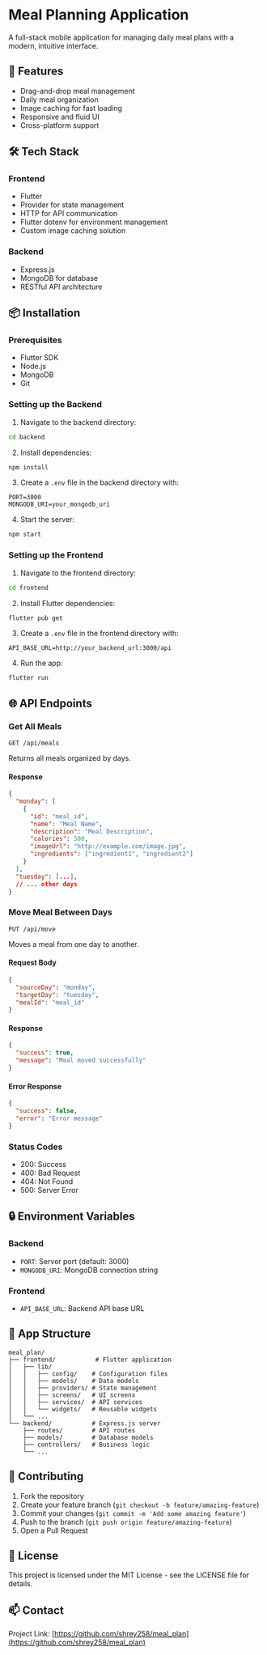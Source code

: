 # Meal Planning Application

A full-stack mobile application for managing daily meal plans with a modern, intuitive interface.

## 🚀 Features

- Drag-and-drop meal management
- Daily meal organization
- Image caching for fast loading
- Responsive and fluid UI
- Cross-platform support

## 🛠️ Tech Stack

### Frontend
- Flutter
- Provider for state management
- HTTP for API communication
- Flutter dotenv for environment management
- Custom image caching solution

### Backend
- Express.js
- MongoDB for database
- RESTful API architecture

## 📦 Installation

### Prerequisites
- Flutter SDK
- Node.js
- MongoDB
- Git

### Setting up the Backend

1. Navigate to the backend directory:
```bash
cd backend
```

2. Install dependencies:
```bash
npm install
```

3. Create a `.env` file in the backend directory with:
```
PORT=3000
MONGODB_URI=your_mongodb_uri
```

4. Start the server:
```bash
npm start
```

### Setting up the Frontend

1. Navigate to the frontend directory:
```bash
cd frontend
```

2. Install Flutter dependencies:
```bash
flutter pub get
```

3. Create a `.env` file in the frontend directory with:
```
API_BASE_URL=http://your_backend_url:3000/api
```

4. Run the app:
```bash
flutter run
```

## 🌐 API Endpoints

### Get All Meals
```http
GET /api/meals
```
Returns all meals organized by days.

#### Response
```json
{
  "monday": [
    {
      "id": "meal_id",
      "name": "Meal Name",
      "description": "Meal Description",
      "calories": 500,
      "imageUrl": "http://example.com/image.jpg",
      "ingredients": ["ingredient1", "ingredient2"]
    }
  ],
  "tuesday": [...],
  // ... other days
}
```

### Move Meal Between Days
```http
PUT /api/move
```
Moves a meal from one day to another.

#### Request Body
```json
{
  "sourceDay": "monday",
  "targetDay": "tuesday",
  "mealId": "meal_id"
}
```

#### Response
```json
{
  "success": true,
  "message": "Meal moved successfully"
}
```

#### Error Response
```json
{
  "success": false,
  "error": "Error message"
}
```

### Status Codes
- 200: Success
- 400: Bad Request
- 404: Not Found
- 500: Server Error

## 🔒 Environment Variables

### Backend
- `PORT`: Server port (default: 3000)
- `MONGODB_URI`: MongoDB connection string

### Frontend
- `API_BASE_URL`: Backend API base URL

## 📱 App Structure

```
meal_plan/
├── frontend/           # Flutter application
│   ├── lib/
│   │   ├── config/    # Configuration files
│   │   ├── models/    # Data models
│   │   ├── providers/ # State management
│   │   ├── screens/   # UI screens
│   │   ├── services/  # API services
│   │   └── widgets/   # Reusable widgets
│   └── ...
└── backend/           # Express.js server
    ├── routes/        # API routes
    ├── models/        # Database models
    ├── controllers/   # Business logic
    └── ...
```

## 🤝 Contributing

1. Fork the repository
2. Create your feature branch (`git checkout -b feature/amazing-feature`)
3. Commit your changes (`git commit -m 'Add some amazing feature'`)
4. Push to the branch (`git push origin feature/amazing-feature`)
5. Open a Pull Request

## 📝 License

This project is licensed under the MIT License - see the LICENSE file for details.

## 📫 Contact

Project Link: [https://github.com/shrey258/meal_plan](https://github.com/shrey258/meal_plan)
